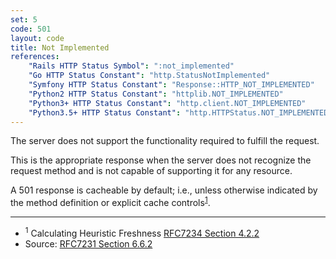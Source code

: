 ```yaml
---
set: 5
code: 501
layout: code
title: Not Implemented
references:
    "Rails HTTP Status Symbol": ":not_implemented"
    "Go HTTP Status Constant": "http.StatusNotImplemented"
    "Symfony HTTP Status Constant": "Response::HTTP_NOT_IMPLEMENTED"
    "Python2 HTTP Status Constant": "httplib.NOT_IMPLEMENTED"
    "Python3+ HTTP Status Constant": "http.client.NOT_IMPLEMENTED"
    "Python3.5+ HTTP Status Constant": "http.HTTPStatus.NOT_IMPLEMENTED"
---
```


The server does not support the functionality required to fulfill the
request.

This is the appropriate response when the server does not recognize the
request method and is not capable of supporting it for any resource.

A 501 response is cacheable by default; i.e., unless otherwise indicated
by the method definition or explicit cache
controls<sup>[1](#ref-1)</sup>.

---

* <span id="ref-1"><sup>1</sup> Calculating Heuristic Freshness
[RFC7234 Section 4.2.2][2]</span>
* Source: [RFC7231 Section 6.6.2][1]

[1]: <https://datatracker.ietf.org/doc/html/rfc7231#section-6.6.2>
[2]: <https://datatracker.ietf.org/doc/html/rfc7234#section-4.2.2>

